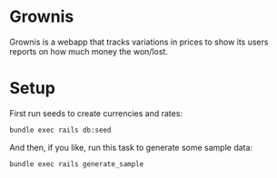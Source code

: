 # Grownis

Grownis is a webapp that tracks variations in prices to show its users reports on how much money the won/lost.

# Setup

First run seeds to create currencies and rates:

```bash
bundle exec rails db:seed
```

And then, if you like, run this task to generate some sample data:

```bash
bundle exec rails generate_sample
```
